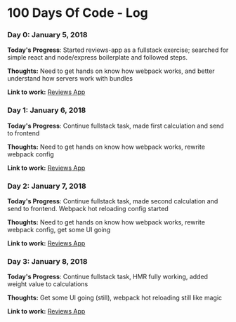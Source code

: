 # 100 Days Of Code - Log

### Day 0: January 5, 2018

**Today's Progress**: Started reviews-app as a fullstack exercise; searched for simple react and node/express boilerplate and followed steps.

**Thoughts:** Need to get hands on know how webpack works, and better understand how servers work with bundles

**Link to work:** [Reviews App](https://github.com/ArtanisAce/reviews-app)

### Day 1: January 6, 2018

**Today's Progress**: Continue fullstack task, made first calculation and send to frontend

**Thoughts:** Need to get hands on know how webpack works, rewrite webpack config

**Link to work:** [Reviews App](https://github.com/ArtanisAce/reviews-app)

### Day 2: January 7, 2018

**Today's Progress**: Continue fullstack task, made second calculation and send to frontend. Webpack hot reloading config started

**Thoughts:** Need to get hands on know how webpack works, rewrite webpack config, get some UI going

**Link to work:** [Reviews App](https://github.com/ArtanisAce/reviews-app)

### Day 3: January 8, 2018

**Today's Progress**: Continue fullstack task, HMR fully working, added weight value to calculations

**Thoughts:** Get some UI going (still), webpack hot reloading still like magic

**Link to work:** [Reviews App](https://github.com/ArtanisAce/reviews-app)